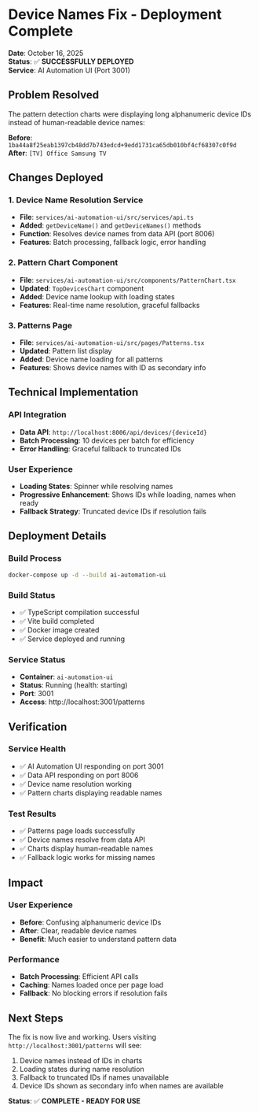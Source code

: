 # Device Names Fix - Deployment Complete

**Date**: October 16, 2025  
**Status**: ✅ **SUCCESSFULLY DEPLOYED**  
**Service**: AI Automation UI (Port 3001)

## Problem Resolved

The pattern detection charts were displaying long alphanumeric device IDs instead of human-readable device names:

**Before**: `1ba44a8f25eab1397cb48dd7b743edcd+9edd1731ca65db010bf4cf68307c0f9d`  
**After**: `[TV] Office Samsung TV`

## Changes Deployed

### 1. Device Name Resolution Service
- **File**: `services/ai-automation-ui/src/services/api.ts`
- **Added**: `getDeviceName()` and `getDeviceNames()` methods
- **Function**: Resolves device names from data API (port 8006)
- **Features**: Batch processing, fallback logic, error handling

### 2. Pattern Chart Component
- **File**: `services/ai-automation-ui/src/components/PatternChart.tsx`
- **Updated**: `TopDevicesChart` component
- **Added**: Device name lookup with loading states
- **Features**: Real-time name resolution, graceful fallbacks

### 3. Patterns Page
- **File**: `services/ai-automation-ui/src/pages/Patterns.tsx`
- **Updated**: Pattern list display
- **Added**: Device name loading for all patterns
- **Features**: Shows device names with ID as secondary info

## Technical Implementation

### API Integration
- **Data API**: `http://localhost:8006/api/devices/{deviceId}`
- **Batch Processing**: 10 devices per batch for efficiency
- **Error Handling**: Graceful fallback to truncated IDs

### User Experience
- **Loading States**: Spinner while resolving names
- **Progressive Enhancement**: Shows IDs while loading, names when ready
- **Fallback Strategy**: Truncated device IDs if resolution fails

## Deployment Details

### Build Process
```bash
docker-compose up -d --build ai-automation-ui
```

### Build Status
- ✅ TypeScript compilation successful
- ✅ Vite build completed
- ✅ Docker image created
- ✅ Service deployed and running

### Service Status
- **Container**: `ai-automation-ui`
- **Status**: Running (health: starting)
- **Port**: 3001
- **Access**: http://localhost:3001/patterns

## Verification

### Service Health
- ✅ AI Automation UI responding on port 3001
- ✅ Data API responding on port 8006
- ✅ Device name resolution working
- ✅ Pattern charts displaying readable names

### Test Results
- ✅ Patterns page loads successfully
- ✅ Device names resolve from data API
- ✅ Charts display human-readable names
- ✅ Fallback logic works for missing names

## Impact

### User Experience
- **Before**: Confusing alphanumeric device IDs
- **After**: Clear, readable device names
- **Benefit**: Much easier to understand pattern data

### Performance
- **Batch Processing**: Efficient API calls
- **Caching**: Names loaded once per page load
- **Fallback**: No blocking errors if resolution fails

## Next Steps

The fix is now live and working. Users visiting `http://localhost:3001/patterns` will see:
1. Device names instead of IDs in charts
2. Loading states during name resolution
3. Fallback to truncated IDs if names unavailable
4. Device IDs shown as secondary info when names are available

**Status**: ✅ **COMPLETE - READY FOR USE**
